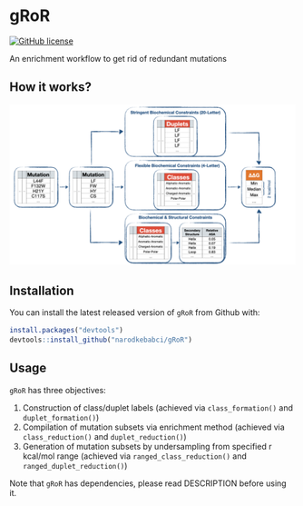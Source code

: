 # gRoR
[![GitHub license](https://img.shields.io/github/license/narodkebabci/gRoR?style=plastic)](https://github.com/narodkebabci/gRoR/blob/main/LICENSE)

An enrichment workflow to get rid of redundant mutations

## How it works?

![](https://github.com/narodkebabci/gRoR/blob/media/w.png)
    
## Installation

You can install the latest released version of `gRoR` from Github with:

```R
install.packages("devtools")
devtools::install_github("narodkebabci/gRoR")
```

## Usage

`gRoR` has three objectives:

1. Construction of class/duplet labels (achieved via `class_formation()` and `duplet_formation()`)
2. Compilation of mutation subsets via enrichment method (achieved via `class_reduction()` and `duplet_reduction()`)
3. Generation of mutation subsets by undersampling from specified r kcal/mol range (achieved via `ranged_class_reduction()` and `ranged_duplet_reduction()`)


Note that `gRoR` has dependencies, please read DESCRIPTION before using it. 
